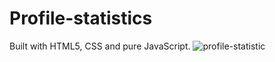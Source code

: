 # Profile-statistics


Built with HTML5, CSS and pure JavaScript.
![profile-statistic](https://user-images.githubusercontent.com/67078790/151450028-ed7b09f5-7ab2-4770-ac7c-cb700a3460be.PNG)
